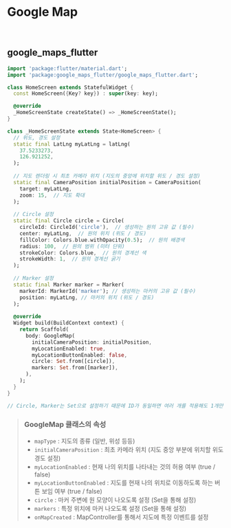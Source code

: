 # Google Map

<br />

## google_maps_flutter

```dart
import 'package:flutter/material.dart';
import 'package:google_maps_flutter/google_maps_flutter.dart';

class HomeScreen extends StatefulWidget {
  const HomeScreen({Key? key}) : super(key: key);

  @override
  _HomeScreenState createState() => _HomeScreenState();
}

class _HomeScreenState extends State<HomeScreen> {
  // 위도, 경도 설정
  static final LatLng myLatLng = latLng(
    37.5233273,
    126.921252,
  );
  
  // 지도 렌더링 시 최초 카메라 위치 (지도의 중앙에 위치할 위도 / 경도 설정)
  static final CameraPosition initialPosition = CameraPosition(
    target: myLatLng,
    zoom: 15,  // 지도 확대 
  );
  
  // Circle 설정
  static final Circle circle = Circle(
    circleId: CircleId('circle'),  // 생성하는 원의 고유 값 (필수)
    center: myLatLng,  // 원의 위치 (위도 / 경도)
    fillColor: Colors.blue.withOpacity(0.5);  // 원의 배경색
    radius: 100,  // 원의 범위 (미터 단위)
    strokeColor: Colors.blue,  // 원의 경계선 색
    strokeWidth: 1,  // 원의 경계선 굵기
  );
  
  // Marker 설정
  static final Marker marker = Marker(
    markerId: MarkerId('marker'); // 생성하는 마커의 고유 값 (필수)
    position: myLatLng, // 마커의 위치 (위도 / 경도)
  );
  
  @override
  Widget build(BuildContext context) {
    return Scaffold(
      body: GoogleMap(
        initialCameraPosition: initialPosition,
        myLocationEnabled: true,
        myLocationButtonEnabled: false,
        circle: Set.from([circle]),
        markers: Set.from([marker]),
      ),
    );
  }
}

// Circle, Marker는 Set으로 설정하기 때문에 ID가 동일하면 여러 개를 적용해도 1개만 지도에 보입니다.
```

> ### GoogleMap 클래스의 속성
>
> - `mapType` : 지도의 종류 (일반, 위성 등등)
> - `initialCameraPosition` : 최초 카메라 위치 (지도 중앙 부분에 위치할 위도 경도 설정)
> - `myLocationEnabled` : 현재 나의 위치를 나타내는 것의 허용 여부 (true / false)
> - `myLocationButtonEnabled` : 지도를 현재 나의 위치로 이동하도록 하는 버튼 보임 여부 (true / false)
> - `circle` : 마커 주변에 원 모양이 나오도록 설정 (Set을 통해 설정)
> - `markers` : 특정 위치에 마커 나오도록 설정 (Set을 통해 설정)
> - `onMapCreated` : MapController를 통해서 지도에 특정 이벤트를 설정
